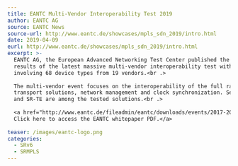 ```yaml
---
title: EANTC Multi-Vendor Interoperability Test 2019
author: EANTC AG
source: EANTC News
source-url: http://www.eantc.de/showcases/mpls_sdn_2019/intro.html
date: 2019-04-09
eurl: http://www.eantc.de/showcases/mpls_sdn_2019/intro.html
excerpt: >-
  EANTC AG, the European Advanced Networking Test Center published the
  results of the latest massive multi-vendor interoperability test with 174 successful test combinations
  involving 68 device types from 19 vendors.<br .>
  
  The multi-vendor event focuses on the interoperability of the full range of next-generation wide-area
  transport solutions, network management and clock synchronization. Segment Routing MPLs and SRv6, Flex-Algo,
  and SR-TE are among the tested solutions.<br .>
  
  <a href="http://www.eantc.de/fileadmin/eantc/downloads/events/2017-2020/MPLS2019/EANTC-MPLSSDNNFV2019-WhitePaper-v1.3.pdf">
  Click here to access the EANTC whitepaper PDF.</a>
  
teaser: /images/eantc-logo.png
categories:
  - SRv6
  - SRMPLS
---
```

